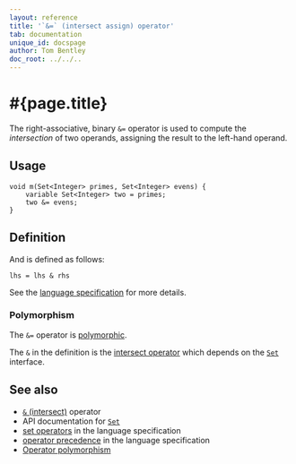 ```yaml
---
layout: reference
title: '`&=` (intersect assign) operator'
tab: documentation
unique_id: docspage
author: Tom Bentley
doc_root: ../../..
---
```


# #{page.title}

The right-associative, binary `&=` operator is used to compute the 
*intersection* of two operands, assigning the result to the left-hand 
operand.

## Usage 

<!-- check:none -->
    void m(Set<Integer> primes, Set<Integer> evens) {
        variable Set<Integer> two = primes;
        two &= evens;
    }

## Definition

And is defined as follows:

<!-- check:none -->
    lhs = lhs & rhs

See the [language specification](#{page.doc_root}/#{site.urls.spec_relative}#sets) for 
more details.

### Polymorphism

The `&=` operator is [polymorphic](#{page.doc_root}/reference/operator/operator-polymorphism). 

The `&` in the definition is the [intersect operator](../intersect) which 
depends on the [`Set`](#{site.urls.apidoc_current}/interface_Set.html) interface.

## See also

* [`&` (intersect)](../intersect) operator
* API documentation for [`Set`](#{site.urls.apidoc_current}/interface_Set.html)
* [set operators](#{page.doc_root}/#{site.urls.spec_relative}#sets) in the 
  language specification
* [operator precedence](#{page.doc_root}/#{site.urls.spec_relative}#operatorprecedence) in the 
  language specification
* [Operator polymorphism](#{page.doc_root}/tour/language-module/#operator_polymorphism) 


